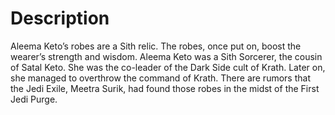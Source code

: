 # Description

Aleema Keto’s robes are a Sith relic.
The robes, once put on, boost the wearer’s strength and wisdom.
Aleema Keto was a Sith Sorcerer, the cousin of Satal Keto.
She was the co-leader of the Dark Side cult of Krath.
Later on, she managed to overthrow the command of Krath.
There are rumors that the Jedi Exile, Meetra Surik, had found those robes in the midst of the First Jedi Purge.
